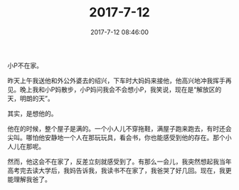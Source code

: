 ﻿---
title: "2017-7-12"
date: 2017-7-12 08:46:00
tags:
categories: 爸爸
---
小P不在家。

昨天上午我送他和外公外婆去的绍兴，下车时大妈妈来接他，他高兴地冲我挥手再见。晚上我和小P妈散步，小P妈问我会不会想小P，我笑说，现在是“解放区的天，明朗的天”。

其实，是想他的。

他在的时候，整个屋子是满的。一个小人儿不穿拖鞋，满屋子跑来跑去，有时还会尖叫。哪怕他安静地一个人在那玩玩具，看会书，你也能感受到他的存在。那个小人儿在那呢。

然而，他这会不在家了，反差立刻就感受到了。有那么一会儿，我突然想起我当年高考完去读大学后，我妈告诉我，我读书不在家了，我爸哭了好几回。现在，我更能理解我爸了。
